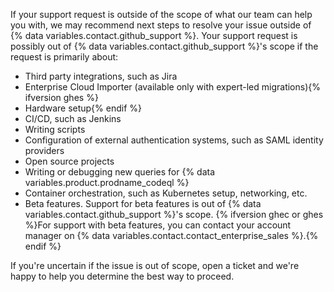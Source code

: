 If your support request is outside of the scope of what our team can help you with, we may recommend next steps to resolve your issue outside of {% data variables.contact.github_support %}. Your support request is possibly out of {% data variables.contact.github_support %}'s scope if the request is primarily about:

- Third party integrations, such as Jira
- Enterprise Cloud Importer (available only with expert-led migrations){% ifversion ghes %}
- Hardware setup{% endif %}
- CI/CD, such as Jenkins
- Writing scripts
- Configuration of external authentication systems, such as SAML identity providers
- Open source projects
- Writing or debugging new queries for {% data variables.product.prodname_codeql %}
- Container orchestration, such as Kubernetes setup, networking, etc.
- Beta features. Support for beta features is out of {% data variables.contact.github_support %}'s scope. {% ifversion ghec or ghes %}For support with beta features, you can contact your account manager on {% data variables.contact.contact_enterprise_sales %}.{% endif %}

If you're uncertain if the issue is out of scope, open a ticket and we're happy to help you determine the best way to proceed.
